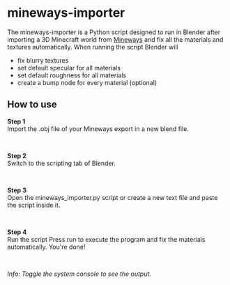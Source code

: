 # mineways-importer

The mineways-importer is a Python script designed to run in Blender after importing a 3D Minecraft world from [Mineways](https://github.com/erich666/Mineways "Mineways on Github") and fix all the materials and textures automatically. When running the script Blender will
* fix blurry textures
* set default specular for all materials
* set default roughness for all materials
* create a bump node for every material (optional)

## How to use

__Step 1__<br />
Import the .obj file of your Mineways export in a new blend file.
<!-- ![Screenshot of object import in Blender](screenshots/object_import.jpg?raw=true "Object Import") -->
<br />

__Step 2__<br />
Switch to the scripting tab of Blender.
<!-- ![Screenshot of scripting tab in Blender](screenshots/scripting_tab.jpg?raw=true "Switch to Scripting Tab") -->
<br />

__Step 3__<br />
Open the mineways_importer.py script or create a new text file and paste the script inside it.
<!-- ![Screenshot of loading the script in Blender](screenshots/scripting_tab.jpg?raw=true "Load the Script") -->
<br />

__Step 4__<br />
Run the script
Press run to execute the program and fix the materials automatically. You're done!
<!-- ![Screenshot of executing the script in Blender](screenshots/scripting_tab.jpg?raw=true "Load the Script") -->
<br />

_Info: Toggle the system console to see the output._

